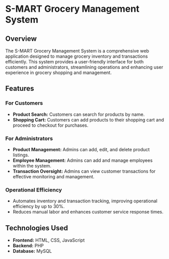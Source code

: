 # S-MART Grocery Management System

## Overview
The S-MART Grocery Management System is a comprehensive web application designed to manage grocery inventory and transactions efficiently. This system provides a user-friendly interface for both customers and administrators, streamlining operations and enhancing user experience in grocery shopping and management.

## Features
### For Customers
- **Product Search:** Customers can search for products by name.
- **Shopping Cart:** Customers can add products to their shopping cart and proceed to checkout for purchases.

### For Administrators
- **Product Management:** Admins can add, edit, and delete product listings.
- **Employee Management:** Admins can add and manage employees within the system.
- **Transaction Oversight:** Admins can view customer transactions for effective monitoring and management.

### Operational Efficiency
- Automates inventory and transaction tracking, improving operational efficiency by up to 30%.
- Reduces manual labor and enhances customer service response times.

## Technologies Used
- **Frontend:** HTML, CSS, JavaScript
- **Backend:** PHP
- **Database:** MySQL
